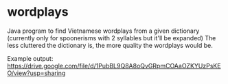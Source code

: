 # wordplays
Java program to find Vietnamese wordplays from a given dictionary (currently only for spoonerisms with 2 syllables but it'll be expanded)
The less cluttered the dictionary is, the more quality the wordplays would be. 

Example output: https://drive.google.com/file/d/1PubBL9Q8A8oQvGRpmCOAaOZKYUzPsKEO/view?usp=sharing
